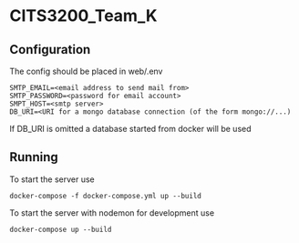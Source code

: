 # CITS3200\_Team\_K

## Configuration
The config should be placed in web/.env
```
SMTP_EMAIL=<email address to send mail from>
SMTP_PASSWORD=<password for email account>
SMPT_HOST=<smtp server>
DB_URI=<URI for a mongo database connection (of the form mongo://...)
```
If DB\_URI is omitted a database started from docker will be used



## Running
To start the server use
```
docker-compose -f docker-compose.yml up --build
```

To start the server with nodemon for development use
```
docker-compose up --build
```
